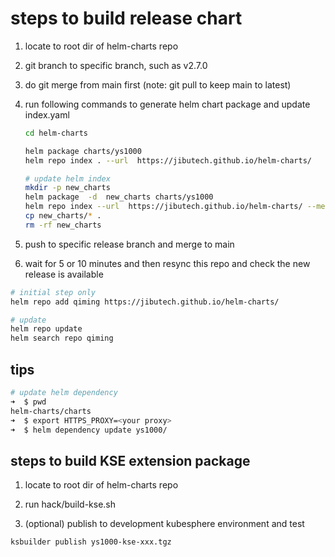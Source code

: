 # steps to build release chart

1. locate to root dir of helm-charts repo

2. git branch to specific branch, such as v2.7.0

3. do git merge from main first (note: git pull to keep main to latest)

4. run following commands to generate helm chart package and update index.yaml

    ```bash
    cd helm-charts

    helm package charts/ys1000
    helm repo index . --url  https://jibutech.github.io/helm-charts/

    # update helm index
    mkdir -p new_charts
    helm package  -d  new_charts charts/ys1000 
    helm repo index --url  https://jibutech.github.io/helm-charts/ --merge ./index.yaml new_charts
    cp new_charts/* .
    rm -rf new_charts
    ```

5. push to specific release branch and merge to main

6. wait for 5 or 10 minutes and then resync this repo and check the new release is available

```bash
# initial step only
helm repo add qiming https://jibutech.github.io/helm-charts/

# update
helm repo update
helm search repo qiming
```

## tips

```bash
# update helm dependency
➜  $ pwd
helm-charts/charts
➜  $ export HTTPS_PROXY=<your proxy>
➜  $ helm dependency update ys1000/
```

## steps to build KSE extension package

1. locate to root dir of helm-charts repo

2. run hack/build-kse.sh


3. (optional) publish to development kubesphere environment and test

```bash
ksbuilder publish ys1000-kse-xxx.tgz
```
